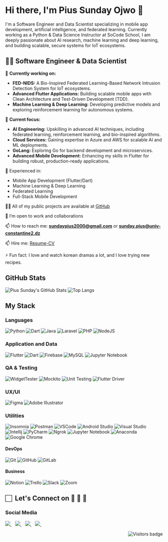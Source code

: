 # Hi there, I'm Pius Sunday Ojwo 👋

I'm a Software Engineer and Data Scientist specializing in mobile app development, artificial intelligence, and federated learning. Currently working as a Python & Data Science Instructor at SoCode School, I am deeply passionate about AI research, machine learning and deep learning, and building scalable, secure systems for IoT ecosystems.

## 👨‍💻 Software Engineer & Data Scientist

🔭 **Currently working on:**

- **FED-NIDS:** A Bio-Inspired Federated Learning-Based Network Intrusion Detection System for IoT ecosystems.
- **Advanced Flutter Applications:** Building scalable mobile apps with Clean Architecture and Test-Driven Development (TDD).
- **Machine Learning & Deep Learning:** Developing predictive models and exploring reinforcement learning for autonomous systems.

🌱 **Current focus:**

- **AI Engineering:** Upskilling in advanced AI techniques, including federated learning, reinforcement learning, and bio-inspired algorithms.
- **Cloud Services:** Gaining expertise in Azure and AWS for scalable AI and ML deployments.
- **GoLang:** Exploring Go for backend development and microservices.
- **Advanced Mobile Development:** Enhancing my skills in Flutter for building robust, production-ready applications.

💼 Experienced in:

- Mobile App Development (Flutter/Dart)
- Machine Learning & Deep Learning
- Federated Learning
- Full-Stack Mobile Development

👨‍💻 All of my public projects are available at [GitHub](https://github.com/PiusSunday?tab=repositories)

👯 I’m open to work and collaborations

📫 How to reach me: **<sundaypius2000@gmail.com>** or **<sunday.pius@univ-constantine2.dz>**

📫 Hire me: [Resume-CV](https://www.dropbox.com/scl/fi/q9012ywjj9saqz0n6kw0r/PiusSundayCV.pdf?rlkey=zh8r76yrubdmnaa1k4xyugte3&dl=0)

⚡ Fun fact: I love and watch korean dramas a lot, and I love trying new recipes.

## GitHub Stats

![Pius Sunday's GitHub Stats](https://github-readme-stats.vercel.app/api?username=PiusSunday&show_icons=true&theme=radical)
![Top Langs](https://github-readme-stats.vercel.app/api/top-langs/?username=PiusSunday&theme=great-gatsby&layout=compact)

## My Stack

### Languages

![Python](https://img.shields.io/badge/-Python-3776AB?style=flat&logo=python&logoColor=white)
![Dart](https://img.shields.io/badge/-Dart-0175C2?logo=dart&logoColor=white&style=flat)
![Java](https://img.shields.io/badge/-Java-007396?style=flat&logo=java&logoColor=white)
![Laravel](https://img.shields.io/badge/-Laravel-FF2D20?logo=laravel&logoColor=white&style=flat)
![PHP](https://img.shields.io/badge/-PHP-777BB4?logo=php&logoColor=white&style=flat)
![NodeJS](http://img.shields.io/badge/-NodeJS-6EBF20?style=flat&logo=node.js&logoColor=white)

### Application and Data

![Flutter](https://img.shields.io/badge/-Flutter-02569B?logo=flutter&logoColor=white&style=flat)
![Dart](https://img.shields.io/badge/-Dart-0175C2?logo=dart&logoColor=white&style=flat)
![Firebase](https://img.shields.io/badge/-Firebase-FFCA28?logo=firebase&logoColor=white&style=flat)
![MySQL](https://img.shields.io/badge/-MySQL-4479A1?logo=mysql&logoColor=white&style=flat)
![Jupyter Notebook](https://img.shields.io/badge/-Jupyter%20Notebook-F37626?logo=jupyter&logoColor=white&style=flat)

### QA & Testing

![WidgetTester](https://img.shields.io/badge/-WidgetTester-0175C2?logo=dart&logoColor=white&style=flat)
![Mockito](https://img.shields.io/badge/-Mockito-0175C2?logo=dart&logoColor=white&style=flat)
![Unit Testing](https://img.shields.io/badge/-Unit%20Testing-0175C2?logo=dart&logoColor=white&style=flat)
![Flutter Driver](https://img.shields.io/badge/-Flutter%20Driver-0175C2?logo=dart&logoColor=white&style=flat)

### UX/UI

![Figma](https://img.shields.io/badge/-Figma-F24E1E?style=flat&logo=figma&logoColor=white)
![Adobe Illustrator](https://img.shields.io/badge/-Illustrator-FF9A00?style=flat&logo=adobe-illustrator&logoColor=white)

### Utilities

![Insomnia](https://img.shields.io/badge/-Insomnia-5849BE?style=flat&logo=insomnia&logoColor=white)
![Postman](https://img.shields.io/badge/-Postman-FF6C37?style=flat&logo=postman&logoColor=white)
![VSCode](https://img.shields.io/badge/-VSCode-007ACC?style=flat&logo=visual-studio-code&logoColor=white)
![Android Studio](https://img.shields.io/badge/-Android%20Studio-3DDC84?style=flat&logo=android-studio&logoColor=white)
![Visual Studio](https://img.shields.io/badge/-Visual%20Studio-5C2D91?style=flat&logo=visual-studio&logoColor=white)
![Intellij](https://img.shields.io/badge/-Intellij-000000?style=flat&logo=intellij-idea&logoColor=white)
![PyCharm](https://img.shields.io/badge/-PyCharm-000000?style=flat&logo=pycharm&logoColor=white)
![Ngrok](https://img.shields.io/badge/-Ngrok-1F1E37?style=flat&logo=ngrok&logoColor=white)
![Jupyter Notebook](https://img.shields.io/badge/-Jupyter%20Notebook-F37626?logo=jupyter&logoColor=white&style=flat)
![Anaconda](https://img.shields.io/badge/-Anaconda-44A833?style=flat&logo=anaconda&logoColor=white)
![Google Chrome](https://img.shields.io/badge/-Google%20Chrome-4285F4?style=flat&logo=google-chrome&logoColor=white)

#### DevOps

![Git](https://img.shields.io/badge/-Git-F05032?style=flat&logo=git&logoColor=white)
![GitHub](https://img.shields.io/badge/-Github-181717?style=flat&logo=github&logoColor=white)
![GitLab](https://img.shields.io/badge/-GitLab-FCA121?style=flat&logo=gitlab&logoColor=white)

#### Business

![Notion](https://img.shields.io/badge/-Notion-black?style=flat&logo=notion&logoColor=white)
![Trello](https://img.shields.io/badge/-Trello-0079BF?style=flat&logo=trello&logoColor=white)
![Slack](https://img.shields.io/badge/-Slack-4A154B?style=flat&logo=slack&logoColor=white)
![Zoom](https://img.shields.io/badge/-Zoom-2D8CFF?style=flat&logo=zoom&logoColor=white)

## 🏻&nbsp; Let's Connect on 👨 🤝 👩

### Social Media

<p>

<!-- Email -->
<a href="mailto:sundaypius2000@gmail.com">
    <img src="https://img.shields.io/badge/Gmail-D14836?style=for-the-badge&logo=gmail&logoColor=white"/>
</a>
&nbsp;&nbsp;

<!-- LinkedIn -->
<a href="https://www.linkedin.com/in/pius-sunday-ojwo/">
    <img src="https://img.shields.io/badge/LinkedIn-1877F2?style=for-the-badge&logo=linkedin&logoColor=white"/>
</a>
&nbsp;&nbsp;

<!-- Twitter -->
<a href="https://twitter.com/piussunday_dev">
    <img src="https://img.shields.io/badge/Twitter-1DA1F2?style=for-the-badge&logo=twitter&logoColor=white"/>
</a>
&nbsp;&nbsp;

<!-- Instagram -->
<a href="https://www.instagram.com/piussunday.dev/">
    <img src="https://img.shields.io/badge/Instagram-E4405F?style=for-the-badge&logo=instagram&logoColor=white"/>
</a>
&nbsp;&nbsp;

</p>

<a href="https://badges.pufler.dev">
    <img align="right" src="https://badges.pufler.dev/visits/PiusSunday/PiusSunday?color=teal" alt="Visitors badge" />
</a>
